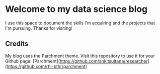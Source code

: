 # Welcome to my data science blog

I use this space to document the skills I'm acquiring and the projects that I'm pursuing. Thanks for visiting!

## Credits
My blog uses the Parchment theme. Visit this repository to use it for your Github page:
[Parchment](https://github.com/ankitsultana/researcher](https://github.com/rhl-bthr/parchment)

